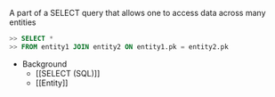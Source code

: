 A part of a SELECT query that allows one to access data across many entities
```SQL
>> SELECT *
>> FROM entity1 JOIN entity2 ON entity1.pk = entity2.pk
```

- Background
	- [[SELECT (SQL)]]
	- [[Entity]]